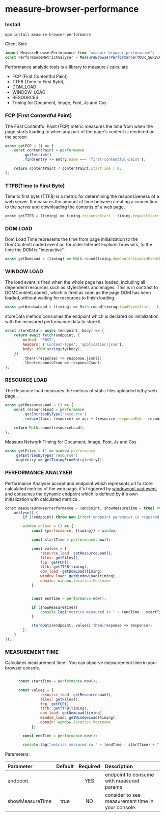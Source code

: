 # measure-browser-performance


### Install
```
npm install measure-browser-performance
```

Client Side
```javascript
import MeasureBrowserPerformance from "measure-browser-performance";
const PerformanceMetricAnalyser = MeasureBrowserPerformance(YOUR_SERVICE_ENDPOINT);
```

Performance analytic tools is a library to measure / calculate 
* FCP (First Contentful Paint)
* TTFB (Time to First Byte),
* DOM_LOAD
* WINDOW_LOAD 
* RESOURCES
* Timing for Document, Image, Font, Js and Css




### FCP (First Contentful Paint)

The First Contentful Paint (FCP) metric measures the time from when the page starts loading to when any part of the page's content is rendered on the screen

```javascript
const getFCP = () => {
    const contentPaint = performance
        .getEntries()
        .find(entry => entry.name === 'first-contentful-paint');

    return contentPaint ? contentPaint.startTime : 0;
};
```

### TTFB(Time to First Byte)

Time to first byte (TTFB) is a metric for determining the responsiveness of a web server. It measures the amount of time between creating a connection to the server and downloading the contents of a web page.
```javascript
const getTTFB = (timing) => timing.responseStart - timing.requestStart;
```

### DOM LOAD

Dom Load Time represents the time from page initialization to the DomContentLoaded event or, for older Internet Explorer browsers, to the time the DOM is "interactive".
```javascript
const getDomLoad = (timing) => Math.round(timing.domContentLoadedEventEnd - timing.navigationStart);
```




### WINDOW LOAD

The load event is fired when the whole page has loaded, including all dependent resources such as stylesheets and images. This is in contrast to DOMContentLoaded , which is fired as soon as the page DOM has been loaded, without waiting for resources to finish loading.
```javascript
const getWindowLoad = (timing) => Math.round(timing.loadEventStart - timing.navigationStart);
```


storeData method consumes the endpoint which is declared on initialization with the measured performance data to store it.
```javascript
const storeData = async (endpoint, body) => {
    return await fetch(endpoint, {
        method: 'POST',
        headers: {'Content-Type': 'application/json'},
        body: JSON.stringify(body),
    })
        .then((response) => response.json())
        .then(responseJson => responseJson);
};

```

### RESOURCE LOAD

The Resource load measures the metrics of static files uploaded in/by web page .
```javascript
const getResourceLoad = () => {
    const resourceLoad = performance
        .getEntriesByType('resource')
        .reduce((acc, resource) => acc + (resource.responseEnd - resource.startTime), 0);

    return Math.round(resourceLoad);
};
```

Measure Network Timing for Document, Image, Font, Js and Css
```javascript
const getFiles = () => window.performance
    .getEntriesByType('resource')
    .map(entry => getTimingFromEntry(entry));
```


### PERFORMANCE ANALYSER

Performance Analyser accept and endpoint which represents url to store calculated metrics of the web page. it's triggered by [window:onLoad event](https://developer.mozilla.org/en-US/docs/Web/API/Window/load_event) and consumes the dynamic endpoint which is defined by it's own initialization with calculated metrics .
```javascript
const measureBrowserPerformance = (endpoint, showMeasureTime = true) => ({
    analyse() {
        if (!endpoint) throw new Error('endpoint parameter is required !');

        window.onload = () => {
            const {performance: {timing}} = window;

            const startTime = performance.now();

            const values = {
                resource_load: getResourceLoad(),
                files: getFiles(),
                fcp: getFCP(),
                ttfb: getTTFB(timing),
                dom_load: getDomLoad(timing),
                window_load: getWindowLoad(timing),
                domain: window.location.hostname
            }


            const endTime = performance.now();

            if (showMeasureTime){
                console.log("metrics measured in " + (endTime - startTime) + " milliseconds.");
            }

            storeData(endpoint, values).then(response => response);
        };
    }
});
```


### MEASUREMENT TIME

Calculates measurement time . You can observe measurement time in your browser console.
```javascript

      const startTime = performance.now();

      const values = {
                resource_load: getResourceLoad(),
                files: getFiles(),
                fcp: getFCP(),
                ttfb: getTTFB(timing),
                dom_load: getDomLoad(timing),
                window_load: getWindowLoad(timing),
                domain: window.location.hostname
            };

        const endTime = performance.now();

        console.log("metrics measured in " + (endTime - startTime) + " milliseconds.");
```

Parameters:

| Parameter                 | Default       | Required  | Description   |	
| :------------------------ |:-------------:|:-------------:| :-------------|
| endpoint 	     |           |YES | endpoint to consume with measured params
| showMeasureTime| true           |NO | consider to see measurement time in your console.

